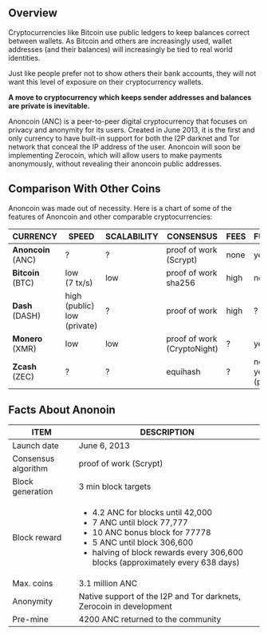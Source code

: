 

Overview
--------
Cryptocurrencies like Bitcoin use public ledgers to keep balances correct between wallets.  As Bitcoin and others are increasingly used, wallet addresses (and their balances) will increasingly be tied to real world identities.

Just like people prefer not to show others their bank accounts, they will not want this level of exposure on their cryptocurrency wallets.

**A move to cryptocurrency which keeps sender addresses and balances are private is inevitable.**

Anoncoin (ANC) is a peer-to-peer digital cryptocurrency that focuses on privacy and anonymity for its users. Created in June 2013, it is the first and only currency to have built-in support for both the I2P darknet and Tor network that conceal the IP address of the user. Anoncoin will soon be implementing Zerocoin, which will allow users to make payments anonymously, without revealing their anoncoin public addresses.

Comparison With Other Coins
---------------------------

Anoncoin was made out of necessity.  Here is a chart of some of the features of Anoncoin and other comparable cryptocurrencies:

| CURRENCY | SPEED | SCALABILITY | CONSENSUS | FEES | FUNGIBILE | BALANCE | SENDER | METHODOLOGY |
| --- | --- | --- | --- | --- | --- | --- | --- | --- |
| **Anoncoin**<br />(ANC) | ? | ? | proof of work<br />(Scrypt) | none | yes | private | private | ? |
| **Bitcoin**<br />(BTC) | low<br />(7 tx/s) | low | proof of work<br />sha256 | high | no | public | public | none |
| **Dash**<br />(DASH) | high (public)<br />low (private) | ? | proof of work | high | ? | private | public | CoinJoin |
| **Monero**<br />(XMR) | low | low | proof of work<br />(CryptoNight) | ? | yes | private | private | Ring CT |
| **Zcash**<br />(ZEC) | ? | ? | equihash | ? | no (public)<br />yes (private) | optional | optional | ZK-Snarks |


Facts About Anonoin
-------------------

| ITEM | DESCRIPTION |
| --- | --- |
| Launch date | June 6, 2013 |
| Consensus algorithm | proof of work (Scrypt) |
| Block generation | 3 min block targets |
| Block reward | <ul><li>4.2 ANC for blocks until 42,000</li><li>7 ANC until block 77,777</li><li>10 ANC bonus block for 77778</li><li>5 ANC until block 306,600</li><li>halving of block rewards every 306,600 blocks (approximately every 638 days)</li> |
| Max. coins | 3.1 million ANC |
| Anonymity | Native support of the I2P and Tor darknets, Zerocoin in development |
| Pre-mine | 4200 ANC returned to the community |
